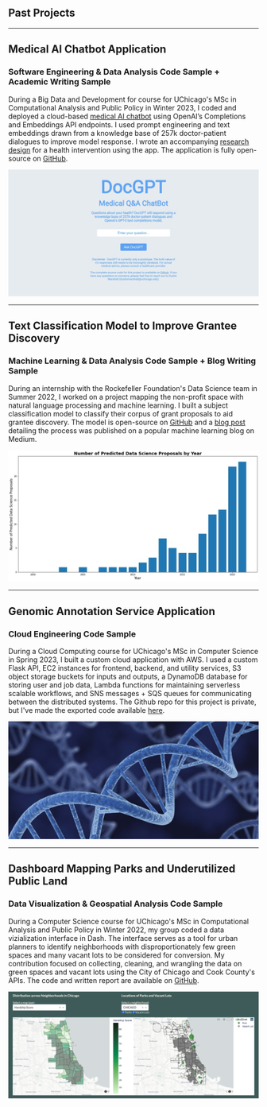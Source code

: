 ## Past Projects

---
## Medical AI Chatbot Application
### Software Engineering & Data Analysis Code Sample + Academic Writing Sample
During a Big Data and Development for course for UChicago's MSc in Computational Analysis and Public Policy in Winter 2023, I coded and deployed a cloud-based <a href="https://docgpt.herokuapp.com/">medical AI chatbot</a> using OpenAI’s Completions and Embeddings API endpoints. I used prompt engineering and text embeddings drawn from a knowledge base of 257k doctor-patient dialogues to improve model response. I wrote an accompanying <a href="https://github.com/dustinmarshall/DocGPT/blob/main/research_design.pdf">research design</a> for a health intervention using the app. The application is fully open-source on <a href="https://github.com/dustinmarshall/DocGPT">GitHub</a>.

<img src="images/docgpt.jpg"/>

---
## Text Classification Model to Improve Grantee Discovery
### Machine Learning & Data Analysis Code Sample + Blog Writing Sample
During an internship with the Rockefeller Foundation's Data Science team in Summer 2022, I worked on a project mapping the non-profit space with natural language processing and machine learning. I built a subject classification model to classify their corpus of grant proposals to aid grantee discovery. The model is open-source on <a href="https://github.com/dustinmarshall/data_science_subject_classifier">GitHub</a> and a <a href="https://medium.com/mlearning-ai/using-nlp-to-improve-grantee-discovery-adc40f3833f">blog post</a> detailing the process was published on a popular machine learning blog on Medium.

<img src="images/nlp.jpg"/>

---
## Genomic Annotation Service Application
### Cloud Engineering Code Sample
During a Cloud Computing course for UChicago's MSc in Computer Science in Spring 2023, I built a custom cloud application with AWS. I used a custom Flask API, EC2 instances for frontend, backend, and utility services, S3 object storage buckets for inputs and outputs, a DynamoDB database for storing user and job data, Lambda functions for maintaining serverless scalable workflows, and SNS messages + SQS queues for communicating between the distributed systems. The Github repo for this project is private, but I've made the exported code available <a href="https://drive.google.com/file/d/1OJ5KSlXKvHIr8I5Tw-sYudv_NDYaP3Jb/view">here</a>.

<img src="images/gas.jpg"/>

---
## Dashboard Mapping Parks and Underutilized Public Land
### Data Visualization & Geospatial Analysis Code Sample
During a Computer Science course for UChicago's MSc in Computational Analysis and Public Policy in Winter 2022, my group coded a data vizialization interface in Dash. The interface serves as a tool for urban planners to identify neighborhoods with disproportionately few green spaces and many vacant lots to be considered for conversion. My contribution focused on collecting, cleaning, and wrangling the data on green spaces and vacant lots using the City of Chicago and Cook County's APIs. The code and written report are available on <a href="https://github.com/dustinmarshall/less-vacant-places-more-green-spaces">GitHub</a>.

<img src="images/dash.jpg"/>
